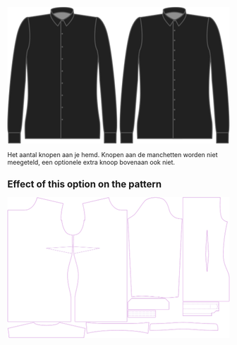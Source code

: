 ![Knopen](buttons.svg)

Het aantal knopen aan je hemd. Knopen aan de manchetten worden niet meegeteld, een optionele extra knoop bovenaan ook niet.


## Effect of this option on the pattern
![This image shows the effect of this option by superimposing several variants that have a different value for this option](simone_buttons_sample.svg "Effect of this option on the pattern")